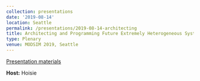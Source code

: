 ```yaml
---
collection: presentations
date: '2019-08-14'
location: Seattle
permalink: /presentations/2019-08-14-architecting
title: Architecting and Programming Future Extremely Heterogeneous Systems
type: Plenary
venue: MODSIM 2019, Seattle
---
```


[Presentation materials](https://www.bnl.gov/modsim2019/)


**Host:** Hoisie